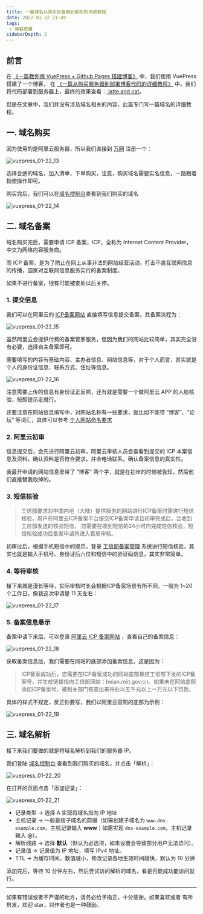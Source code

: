 ```yaml
---
title: 一篇域名从购买到备案到解析的详细教程
date: 2022-01-22 21:49
tags:
 - 博客搭建
sidebarDepth: 2
---
```


## 前言

在 [《一篇教你用 VuePress + Github Pages 搭建博客》](一篇教你用%20VuePress%20%2B%20Github%20Pages%20搭建博客.md) 中，我们使用 VuePress 搭建了一个博客，
在 [《一篇从购买服务器到部署博客代码的详细教程》](一篇从购买服务器到部署博客代码的详细教程.md) 中，我们将代码部署到服务器上，最终的效果查看：[ latte and cat](https://www.aligoogle.net)。

但是在文章中，我们并没有涉及域名相关的内容，此篇专门写一篇域名的详细教程。

## 一. 域名购买

因为使用的是阿里云服务器，所以我们直接到 [万网](https://wanwang.aliyun.com/) 注册一个：

![vuepress_01-22_13](https://cdn.jsdelivr.net/gh/oliver556/image-hosting@master/20220122/vuepress_01-22_13.44sk16lst7q0.jpg)

选择合适的域名，加入清单，下单购买，注意，购买域名需要实名信息，一路跟着指使操作即可。

购买完后，我们可以在[域名控制台](https://dc.console.aliyun.com/next/index#/domain/list/all-domain)查看到我们购买的域名

![vuepress_01-22_14](https://cdn.jsdelivr.net/gh/oliver556/image-hosting@master/20220122/vuepress_01-22_14.52hmsd9r6g40.jpg)

## 二. 域名备案

域名购买完后，需要申请 ICP 备案，ICP，全称为 Internet Content Provider，中文为网络内容服务商。

而 ICP 备案，是为了防止在网上从事非法的网站经营活动，打击不良互联网信息的传播，国家对互联网信息服务实行的备案制度。

如果不进行备案，很有可能被查处以后关停。

### 1. 提交信息

我们可以在阿里云的 [ICP备案网站](https://beian.aliyun.com/) 直接填写信息提交备案，其备案流程为：

![vuepress_01-22_15](https://cdn.jsdelivr.net/gh/oliver556/image-hosting@master/20220122/vuepress_01-22_15.46smr86k87u0.jpg)

虽然阿里云会提供付费的备案管家服务，但因为我们的网站比较简单，其实完全没有必要，选择自主备案即可。

需要填写的内容有基础内容、主办者信息、网站信息等，对于个人而言，其实就是个人的身份证信息、联系方式、住址等信息。

![vuepress_01-22_16](https://cdn.jsdelivr.net/gh/oliver556/image-hosting@master/20220122/vuepress_01-22_16.2pictvqbmqc0.jpg)

注意需要上传的信息有身份证正反照，还有就是需要一个做阿里云 APP 的人脸核验，按照提示走就行。

还要注意在网站信息填写中，对网站名称有一些要求，就比如不能带 “博客”、“论坛” 等词汇，具体可以参考 [个人网站命名要求](https://help.aliyun.com/document_detail/36948.htm)

### 2. 阿里云初审

信息提交后，会先进行阿里云初审，阿里云审核人员会查看到提交的 ICP 本案信息及资料，确认资料是否符合要求，并会电话联系，确认备案信息的真实性。

我最开申请的网站信息里带了 “博客” 两个字，就是在初审的时候被告知，然后他们直接替我改掉的。

### 3. 短信核验

> 工信部要求对中国内地（大陆）提供服务的网站进行ICP备案时需进行短信核验，用户在阿里云ICP备案平台提交ICP备案申请且初审完成后，会收到工信部发送的核验短信，
> 您需要在收到短信的24小时内完成短信核验，短信核验成功后备案申请将进入管局审核。

初审过后，根据手机短信中的提示，登录 [工信部备案管理](https://beian.miit.gov.cn/) 系统进行短信核验，其实也就是输入手机号、身份证后六位和短信中的验证码信息，其实非常简单。

### 4. 等待审核

接下来就是漫长等待，实际审核时长会根据ICP备案场景有所不同，一般为 1~20 个工作日，像我这次申请是 11 天左右：

![vuepress_01-22_17](https://cdn.jsdelivr.net/gh/oliver556/image-hosting@master/20220122/vuepress_01-22_17.1k56q2w92j34.jpg)

### 5. 备案信息悬示

备案申请下来后，可以登录 [阿里云 ICP 备案网站](https://beian.aliyun.com/pcContainer/myorder) ，查看自己的备案信息：

![vuepress_01-22_18](https://cdn.jsdelivr.net/gh/oliver556/image-hosting@master/20220122/vuepress_01-22_18.1fm09hip5pi.jpg)

获取备案信息后，我们需要在网站的底部添加备案信息，这是因为：

> ICP备案成功后，您需要在ICP备案成功的网站底部悬挂工信部下发的ICP备案号，并生成链接指向工信部网站：beian.miit.gov.cn。如果未在网站底部添加ICP备案号，被相关部门核查出来将处以五千元以上一万元以下罚款。

具体的样式不规定，反正你要写，我们以阿里云官网的底部为示例：

![vuepress_01-22_19](https://cdn.jsdelivr.net/gh/oliver556/image-hosting@master/20220122/vuepress_01-22_19.3axbv35i3qu0.jpg)

## 三. 域名解析

接下来我们要做的就是将域名解析到我们的服务器 IP。

我们登陆 [域名控制台](https://dc.console.aliyun.com/next/index#/domain/list/all-domain) 查看到我们购买的域名，并点击「解析」：

![vuepress_01-22_20](https://cdn.jsdelivr.net/gh/oliver556/image-hosting@master/20220122/vuepress_01-22_20.4204fnaly260.jpg)

在打开的页面点击「添加记录」：

![vuepress_01-22_21](https://cdn.jsdelivr.net/gh/oliver556/image-hosting@master/20220122/vuepress_01-22_21.4vqx3blo83k0.jpg)

- 记录类型 → 选择 A 实现将域名指向 IP 地址
- 主机记录 → 一般是指子域名的前缀（如需创建子域名为 `www.dns-example.com`，主机记录输入 **www**；如需实现 `dns-example.com`，主机记录输入 @）。
- 解析线路 → 选择 **默认**（默认为必选项，如未设置会导致部分用户无法访问）。
- 记录值 → 记录值为 IP 地址，填写 IPv4  地址。
- TTL → 为缓存时间，数值越小，修改记录各地生效时间越快，默认为 10 分钟

添加完后，等待 10 分钟左右，然后尝试访问解析的域名，看是否能成功能访问就行。

---

如果有错误或者不严谨的地方，请务必给予指正，十分感谢。如果喜欢或者 有所启发，欢迎 star，对作者也是一种鼓励。
